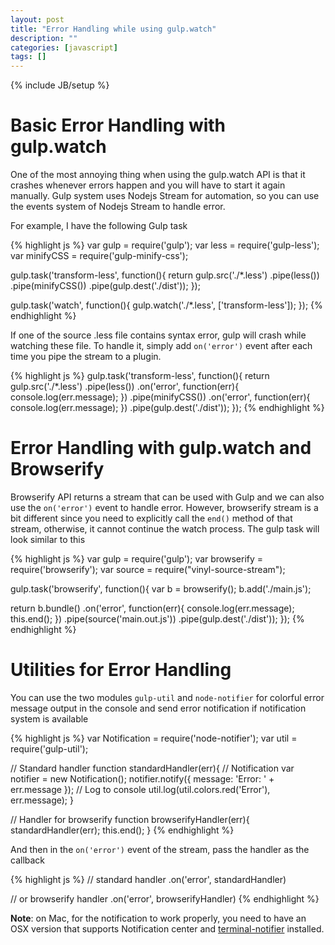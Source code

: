 ```yaml
---
layout: post
title: "Error Handling while using gulp.watch"
description: ""
categories: [javascript]
tags: []
---
```

{% include JB/setup %}

# Basic Error Handling with gulp.watch

One of the most annoying thing when using the gulp.watch API is that it crashes
whenever errors happen and you will have to start it again manually. Gulp system
uses Nodejs Stream for automation, so you can use the events system of Nodejs
Stream to handle error.

For example, I have the following Gulp task

{% highlight js %}
var gulp = require('gulp');
var less = require('gulp-less');
var minifyCSS = require('gulp-minify-css');

gulp.task('transform-less', function(){
  return gulp.src('./*.less')
    .pipe(less())
    .pipe(minifyCSS())
    .pipe(gulp.dest('./dist'));
});

gulp.task('watch', function(){
  gulp.watch('./*.less',
             ['transform-less']);
});
{% endhighlight %}

If one of the source .less file contains syntax error, gulp will crash while
watching these file. To handle it, simply add `on('error')` event after each
time you pipe the stream to a plugin.

<!-- more -->

{% highlight js %}
gulp.task('transform-less', function(){
  return gulp.src('./*.less')
    .pipe(less())
    .on('error', function(err){ console.log(err.message); })
    .pipe(minifyCSS())
    .on('error', function(err){ console.log(err.message); })
    .pipe(gulp.dest('./dist'));
});
{% endhighlight %}

# Error Handling with gulp.watch and Browserify

Browserify API returns a stream that can be used with Gulp and we can also use
the `on('error')` event to handle error. However, browserify stream is a bit
different since you need to explicitly call the `end()` method of that stream,
otherwise, it cannot continue the watch process. The gulp task will look similar
to this

{% highlight js %}
var gulp = require('gulp');
var browserify = require('browserify');
var source = require("vinyl-source-stream");

gulp.task('browserify', function(){
  var b = browserify();
  b.add('./main.js');
  
  return b.bundle()
    .on('error', function(err){
      console.log(err.message);
      this.end();
    })
    .pipe(source('main.out.js'))
    .pipe(gulp.dest('./dist'));
});
{% endhighlight %}

# Utilities for Error Handling

You can use the two modules `gulp-util` and `node-notifier` for colorful
error message output in the console and send error notification if notification
system is available

{% highlight js %}
var Notification = require('node-notifier');
var util = require('gulp-util');

// Standard handler
function standardHandler(err){
  // Notification
  var notifier = new Notification();
  notifier.notify({ message: 'Error: ' + err.message });
  // Log to console
  util.log(util.colors.red('Error'), err.message);
}

// Handler for browserify
function browserifyHandler(err){
  standardHandler(err);
  this.end();
}
{% endhighlight %}

And then in the `on('error')` event of the stream, pass the handler as the
callback

{% highlight js %}
// standard handler
.on('error', standardHandler)

// or browserify handler
.on('error', browserifyHandler)
{% endhighlight %}

**Note**: on Mac, for the notification to work properly, you need to have an OSX
version that supports Notification center and
[terminal-notifier](https://github.com/alloy/terminal-notifier) installed.
